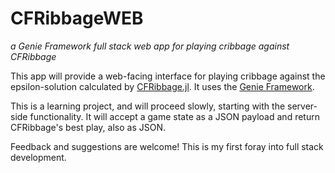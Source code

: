 # CFRibbageWEB
*a Genie Framework full stack web app for playing cribbage against CFRibbage*


This app will provide a web-facing interface for playing cribbage against the epsilon-solution calculated by [CFRibbage.jl](https://github.com/richardbuckalew/CFRibbage). It uses the [Genie Framework](https://genieframework.com/).

This is a learning project, and will proceed slowly, starting with the server-side functionality. It will accept a game state as a JSON payload and return CFRibbage's best play, also as JSON.

Feedback and suggestions are welcome! This is my first foray into full stack development.

